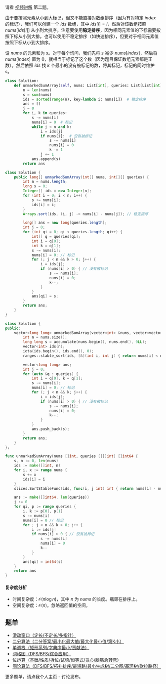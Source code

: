 请看 [视频讲解](https://www.bilibili.com/video/BV11x421r7q5/) 第二题。

由于要按照元素从小到大标记，但又不能直接对数组排序（因为有对特定 $\textit{index}$ 的标记），我们可以创建一个 $\textit{ids}$ 数组，其中 $\textit{ids}[i]=i$，然后对该数组按照 $\textit{nums}[\textit{ids}[i]]$ 从小到大排序。注意要使用**稳定排序**，因为相同元素值的下标需要按照下标从小到大排。也可以使用不稳定排序（如快速排序），但要对于相同元素值按照下标从小到大排序。

设 $\textit{nums}$ 的元素和为 $s$。对于每个询问，我们先将 $s$ 减少 $\textit{nums}[\textit{index}]$，然后将 $\textit{nums}[\textit{index}]$ 置为 $0$，就相当于标记了这个数（因为题目保证数组元素都是正数）。然后依照 $\textit{ids}$ 找 $k$ 个最小的没有被标记的数，将其标记，标记的同时维护 $s$。

```py [sol-Python3]
class Solution:
    def unmarkedSumArray(self, nums: List[int], queries: List[List[int]]) -> List[int]:
        n = len(nums)
        s = sum(nums)
        ids = sorted(range(n), key=lambda i: nums[i])  # 稳定排序
        ans = []
        j = 0
        for i, k in queries:
            s -= nums[i]
            nums[i] = 0  # 标记
            while j < n and k:
                i = ids[j]
                if nums[i]:  # 没有被标记
                    s -= nums[i]
                    nums[i] = 0
                    k -= 1
                j += 1
            ans.append(s)
        return ans
```

```java [sol-Java]
class Solution {
    public long[] unmarkedSumArray(int[] nums, int[][] queries) {
        int n = nums.length;
        long s = 0;
        Integer[] ids = new Integer[n];
        for (int i = 0; i < n; i++) {
            s += nums[i];
            ids[i] = i;
        }
        Arrays.sort(ids, (i, j) -> nums[i] - nums[j]); // 稳定排序

        long[] ans = new long[queries.length];
        int j = 0;
        for (int qi = 0; qi < queries.length; qi++) {
            int[] q = queries[qi];
            int i = q[0];
            int k = q[1];
            s -= nums[i];
            nums[i] = 0; // 标记
            for (; j < n && k > 0; j++) {
                i = ids[j];
                if (nums[i] > 0) { // 没有被标记
                    s -= nums[i];
                    nums[i] = 0;
                    k--;
                }
            }
            ans[qi] = s;
        }
        return ans;
    }
}
```

```cpp [sol-C++]
class Solution {
public:
    vector<long long> unmarkedSumArray(vector<int> &nums, vector<vector<int>> &queries) {
        int n = nums.size();
        long long s = accumulate(nums.begin(), nums.end(), 0LL);
        vector<int> ids(n);
        iota(ids.begin(), ids.end(), 0);
        ranges::stable_sort(ids, [&](int i, int j) { return nums[i] < nums[j]; });

        vector<long long> ans;
        int j = 0;
        for (auto &q : queries) {
            int i = q[0], k = q[1];
            s -= nums[i];
            nums[i] = 0; // 标记
            for (; j < n && k; j++) {
                i = ids[j];
                if (nums[i] > 0) { // 没有被标记
                    s -= nums[i];
                    nums[i] = 0;
                    k--;
                }
            }
            ans.push_back(s);
        }
        return ans;
    }
};
```

```go [sol-Go]
func unmarkedSumArray(nums []int, queries [][]int) []int64 {
	s, n := 0, len(nums)
	ids := make([]int, n)
	for i, x := range nums {
		s += x
		ids[i] = i
	}
	slices.SortStableFunc(ids, func(i, j int) int { return nums[i] - nums[j] })

	ans := make([]int64, len(queries))
	j := 0
	for qi, p := range queries {
		i, k := p[0], p[1]
		s -= nums[i]
		nums[i] = 0 // 标记
		for ; j < n && k > 0; j++ {
			i := ids[j]
			if nums[i] > 0 { // 没有被标记
				s -= nums[i]
				nums[i] = 0
				k--
			}
		}
		ans[qi] = int64(s)
	}
	return ans
}
```

#### 复杂度分析

- 时间复杂度：$\mathcal{O}(n\log n)$，其中 $n$ 为 $\textit{nums}$ 的长度。瓶颈在排序上。
- 空间复杂度：$\mathcal{O}(n)$。忽略返回值的空间。

## 题单

- [滑动窗口（定长/不定长/多指针）](https://leetcode.cn/circle/discuss/0viNMK/)
- [二分算法（二分答案/最小化最大值/最大化最小值/第K小）](https://leetcode.cn/circle/discuss/SqopEo/)
- [单调栈（矩形系列/字典序最小/贡献法）](https://leetcode.cn/circle/discuss/9oZFK9/)
- [网格图（DFS/BFS/综合应用）](https://leetcode.cn/circle/discuss/YiXPXW/)
- [位运算（基础/性质/拆位/试填/恒等式/贪心/脑筋急转弯）](https://leetcode.cn/circle/discuss/dHn9Vk/)
- [图论算法（DFS/BFS/拓扑排序/最短路/最小生成树/二分图/基环树/欧拉路径）](https://leetcode.cn/circle/discuss/01LUak/)

更多题单，请点我个人主页 - 讨论发布。
